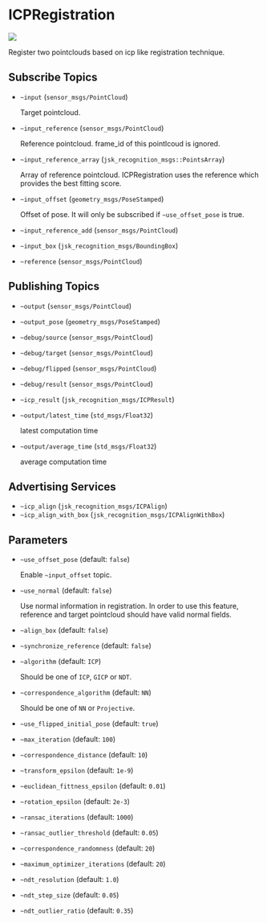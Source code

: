 # ICPRegistration
![](../images/icp_registration.png)

Register two pointclouds based on icp like registration technique.

## Subscribe Topics
* `~input` (`sensor_msgs/PointCloud`)

  Target pointcloud.
* `~input_reference` (`sensor_msgs/PointCloud`)

  Reference pointcloud. frame_id of this pointlcoud is ignored.
* `~input_reference_array` (`jsk_recognition_msgs::PointsArray`)

  Array of reference pointcloud. ICPRegistration uses the reference
  which provides the best fitting score.
* `~input_offset` (`geometry_msgs/PoseStamped`)

  Offset of pose. It will only be subscribed if `~use_offset_pose` is true.
* `~input_reference_add` (`sensor_msgs/PointCloud`)
* `~input_box` (`jsk_recognition_msgs/BoundingBox`)
* `~reference` (`sensor_msgs/PointCloud`)

## Publishing Topics
* `~output` (`sensor_msgs/PointCloud`)
* `~output_pose` (`geometry_msgs/PoseStamped`)
* `~debug/source` (`sensor_msgs/PointCloud`)
* `~debug/target` (`sensor_msgs/PointCloud`)
* `~debug/flipped` (`sensor_msgs/PointCloud`)
* `~debug/result` (`sensor_msgs/PointCloud`)
* `~icp_result` (`jsk_recognition_msgs/ICPResult`)

* `~output/latest_time` (`std_msgs/Float32`)

  latest computation time

* `~output/average_time` (`std_msgs/Float32`)

  average computation time


## Advertising Services
* `~icp_align` (`jsk_recognition_msgs/ICPAlign`)
* `~icp_align_with_box` (`jsk_recognition_msgs/ICPAlignWithBox`)

## Parameters
* `~use_offset_pose` (default: `false`)

  Enable `~input_offset` topic.
* `~use_normal` (default: `false`)

  Use normal information in registration.
  In order to use this feature, reference and target pointcloud should have
  valid normal fields.
* `~align_box` (default: `false`)
* `~synchronize_reference` (default: `false`)

* `~algorithm` (default: `ICP`)

  Should be one of `ICP`, `GICP` or `NDT`.
* `~correspondence_algorithm` (default: `NN`)

  Should be one of `NN` or `Projective`.
* `~use_flipped_initial_pose` (default: `true`)
* `~max_iteration` (default: `100`)
* `~correspondence_distance` (default: `10`)
* `~transform_epsilon` (default: `1e-9`)
* `~euclidean_fittness_epsilon` (default: `0.01`)
* `~rotation_epsilon` (default: `2e-3`)
* `~ransac_iterations` (default: `1000`)
* `~ransac_outlier_threshold` (default: `0.05`)
* `~correspondence_randomness` (default: `20`)
* `~maximum_optimizer_iterations` (default: `20`)
* `~ndt_resolution` (default: `1.0`)
* `~ndt_step_size` (default: `0.05`)
* `~ndt_outlier_ratio` (default: `0.35`)
